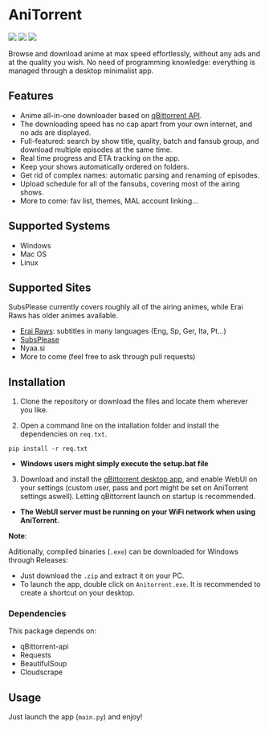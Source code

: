 # AniTorrent

![](https://img.shields.io/badge/Python%20-3.6%2B-blue)
![](https://img.shields.io/badge/Status-working-brightgreen)
![](https://img.shields.io/badge/fansubs-2-yellowgreen)

Browse and download anime at max speed effortlessly, without any ads and at the quality you wish. No need of programming knowledge: everything is managed through a desktop minimalist app. 

## Features

- Anime all-in-one downloader based on [qBittorrent API](https://github.com/rmartin16/qbittorrent-api).
- The downloading speed has no cap apart from your own internet, and no ads are displayed.
- Full-featured: search by show title, quality, batch and fansub group, and download multiple episodes at the same time.
- Real time progress and ETA tracking on the app.
- Keep your shows automatically ordered on folders.
- Get rid of complex names: automatic parsing and renaming of episodes.
- Upload schedule for all of the fansubs, covering most of the airing shows.
- More to come: fav list, themes, MAL account linking...

## Supported Systems

- Windows
- Mac OS
- Linux

## Supported Sites

SubsPlease currently covers roughly all of the airing animes, while Erai Raws has older animes available.

- [Erai Raws](https://www.erai-raws.info/): subtitles in many languages (Eng, Sp, Ger, Ita, Pt...)
- [SubsPlease](https://subsplease.org/)
- Nyaa.si
- More to come (feel free to ask through pull requests)

## Installation

1. Clone the repository or download the files and locate them wherever you like. 

2. Open a command line on the intallation folder and install the dependencies on `req.txt`.
```
pip install -r req.txt
```
* **Windows users might simply execute the setup.bat file**

3. Download and install the [qBittorrent desktop app](https://www.qbittorrent.org/download.php), and enable WebUI on your settings (custom user, pass and port might be set on AniTorrent settings aswell). Letting qBittorrent launch on startup is recommended.

* **The WebUI server must be running on your WiFi network when using AniTorrent.**

**Note**:  

Aditionally, compiled binaries (`.exe`) can be downloaded for Windows through Releases:

- Just download the `.zip` and extract it on your PC.
- To launch the app, double click on `Anitorrent.exe`. It is recommended to create a shortcut on your desktop.

### Dependencies

This package depends on:
- qBittorrent-api
- Requests
- BeautifulSoup
- Cloudscrape

## Usage

Just launch the app (`main.py`) and enjoy!
